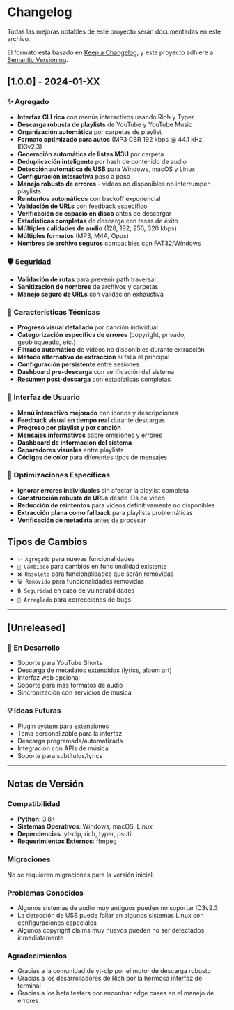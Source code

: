 # Changelog

Todas las mejoras notables de este proyecto serán documentadas en este archivo.

El formato está basado en [Keep a Changelog](https://keepachangelog.com/en/1.0.0/),
y este proyecto adhiere a [Semantic Versioning](https://semver.org/spec/v2.0.0.html).

## [1.0.0] - 2024-01-XX

### ✨ Agregado
- **Interfaz CLI rica** con menús interactivos usando Rich y Typer
- **Descarga robusta de playlists** de YouTube y YouTube Music
- **Organización automática** por carpetas de playlist
- **Formato optimizado para autos** (MP3 CBR 192 kbps @ 44.1 kHz, ID3v2.3)
- **Generación automática de listas M3U** por carpeta
- **Deduplicación inteligente** por hash de contenido de audio
- **Detección automática de USB** para Windows, macOS y Linux
- **Configuración interactiva** paso a paso
- **Manejo robusto de errores** - videos no disponibles no interrumpen playlists
- **Reintentos automáticos** con backoff exponencial
- **Validación de URLs** con feedback específico
- **Verificación de espacio en disco** antes de descargar
- **Estadísticas completas** de descarga con tasas de éxito
- **Múltiples calidades de audio** (128, 192, 256, 320 kbps)
- **Múltiples formatos** (MP3, M4A, Opus)
- **Nombres de archivo seguros** compatibles con FAT32/Windows

### 🛡️ Seguridad
- **Validación de rutas** para prevenir path traversal
- **Sanitización de nombres** de archivos y carpetas
- **Manejo seguro de URLs** con validación exhaustiva

### 🔧 Características Técnicas
- **Progreso visual detallado** por canción individual
- **Categorización específica de errores** (copyright, privado, geobloqueado, etc.)
- **Filtrado automático** de videos no disponibles durante extracción
- **Método alternativo de extracción** si falla el principal
- **Configuración persistente** entre sesiones
- **Dashboard pre-descarga** con verificación del sistema
- **Resumen post-descarga** con estadísticas completas

### 📱 Interfaz de Usuario
- **Menú interactivo mejorado** con iconos y descripciones
- **Feedback visual en tiempo real** durante descargas
- **Progreso por playlist y por canción**
- **Mensajes informativos** sobre omisiones y errores
- **Dashboard de información del sistema**
- **Separadores visuales** entre playlists
- **Códigos de color** para diferentes tipos de mensajes

### 🎯 Optimizaciones Específicas
- **Ignorar errores individuales** sin afectar la playlist completa
- **Construcción robusta de URLs** desde IDs de video
- **Reducción de reintentos** para videos definitivamente no disponibles
- **Extracción plana como fallback** para playlists problemáticas
- **Verificación de metadata** antes de procesar

## Tipos de Cambios

- `✨ Agregado` para nuevas funcionalidades
- `🔧 Cambiado` para cambios en funcionalidad existente  
- `❌ Obsoleto` para funcionalidades que serán removidas
- `🗑️ Removido` para funcionalidades removidas
- `🔒 Seguridad` en caso de vulnerabilidades
- `🐛 Arreglado` para correcciones de bugs

---

## [Unreleased]

### 🔄 En Desarrollo
- Soporte para YouTube Shorts
- Descarga de metadatos extendidos (lyrics, album art)
- Interfaz web opcional
- Soporte para más formatos de audio
- Sincronización con servicios de música

### 💡 Ideas Futuras
- Plugin system para extensiones
- Tema personalizable para la interfaz
- Descarga programada/automatizada
- Integración con APIs de música
- Soporte para subtítulos/lyrics

---

## Notas de Versión

### Compatibilidad
- **Python**: 3.8+
- **Sistemas Operativos**: Windows, macOS, Linux
- **Dependencias**: yt-dlp, rich, typer, psutil
- **Requerimientos Externos**: ffmpeg

### Migraciones
No se requieren migraciones para la versión inicial.

### Problemas Conocidos
- Algunos sistemas de audio muy antiguos pueden no soportar ID3v2.3
- La detección de USB puede fallar en algunos sistemas Linux con configuraciones especiales
- Algunos copyright claims muy nuevos pueden no ser detectados inmediatamente

### Agradecimientos
- Gracias a la comunidad de yt-dlp por el motor de descarga robusto
- Gracias a los desarrolladores de Rich por la hermosa interfaz de terminal
- Gracias a los beta testers por encontrar edge cases en el manejo de errores